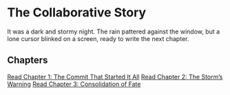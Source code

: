 # The Collaborative Story

It was a dark and stormy night. The rain pattered against the window, 
but a lone cursor blinked on a screen, ready to write the next chapter.

## Chapters

[Read Chapter 1: The Commit That Started It All](chapter_1.py)
[Read Chapter 2: The Storm’s Warning](chapter_2.py)
[Read Chapter 3: Consolidation of Fate](chapter_3.py)  
